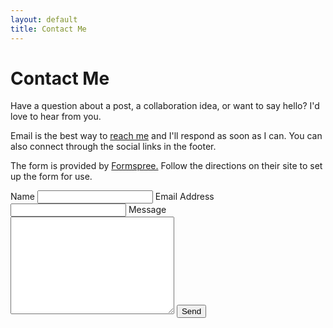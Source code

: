```yaml
---
layout: default
title: Contact Me
---
```


<div id="contact">
  <h1 class="pageTitle">Contact Me</h1>
  <div class="contactContent">
    <p class="intro">Have a question about a post, a collaboration idea, or want to say hello? I'd love to hear from you.</p>
    <p>Email is the best way to <a href="mailto:caituo27@gmail.com">reach me</a> and I'll respond as soon as I can. You can also connect through the social links in the footer.</p>
    <p>The form is provided by <a href="http://formspree.io/">Formspree.</a> Follow the directions on their site to set up the form for use.</p>
  </div>
  <form action="https://formspree.io/f/your-form-id" method="POST">
    <label for="name">Name</label>
    <input type="text" id="name" name="name" class="full-width" />
    <label for="email">Email Address</label>
    <input type="email" id="email" name="_replyto" class="full-width" />
    <label for="message">Message</label>
    <textarea name="message" id="message" cols="30" rows="10" class="full-width"></textarea>
    <input type="submit" value="Send" class="button" />
  </form>
</div>
